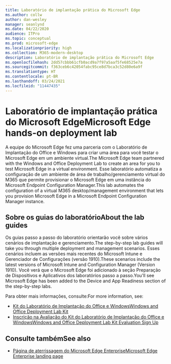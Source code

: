 ```yaml
---
title: Laboratório de implantação prática do Microsoft Edge
ms.author: collw
author: dan-wesley
manager: seanlynd
ms.date: 04/22/2020
audience: ITPro
ms.topic: conceptual
ms.prod: microsoft-edge
ms.localizationpriority: high
ms.collection: M365-modern-desktop
description: Laboratório de implantação prática do Microsoft Edge
ms.openlocfilehash: 2dd57cbbb61cfb0acd9a7f97a5aaf5fe68525e7a
ms.sourcegitcommit: f363ceb6c42054fabc95ce8d7bca3c52d80e6a9f
ms.translationtype: HT
ms.contentlocale: pt-BR
ms.lasthandoff: 03/24/2021
ms.locfileid: "11447435"
---
```

# <a name="microsoft-edge-hands-on-deployment-lab"></a><span data-ttu-id="7cdd5-103">Laboratório de implantação prática do Microsoft Edge</span><span class="sxs-lookup"><span data-stu-id="7cdd5-103">Microsoft Edge hands-on deployment lab</span></span>

<span data-ttu-id="7cdd5-104">A equipe do Microsoft Edge fez uma parceria com o Laboratório de Implantação do Office e Windows para criar uma área para você testar o Microsoft Edge em um ambiente virtual.</span><span class="sxs-lookup"><span data-stu-id="7cdd5-104">The Microsoft Edge team partnered with the Windows and Office Deployment Lab to create an area for you to test Microsoft Edge in a virtual environment.</span></span> <span data-ttu-id="7cdd5-105">Esse laboratório automatiza a configuração de um ambiente de área de trabalho/gerenciamento virtual do M365 que permite provisionar o Microsoft Edge em uma instância do Microsoft Endpoint Configuration Manager.</span><span class="sxs-lookup"><span data-stu-id="7cdd5-105">This lab automates the configuration of a virtual M365 desktop/management environment that lets you provision Microsoft Edge in a Microsoft Endpoint Configuration Manager instance.</span></span>

## <a name="about-the-lab-guides"></a><span data-ttu-id="7cdd5-106">Sobre os guias do laboratório</span><span class="sxs-lookup"><span data-stu-id="7cdd5-106">About the lab guides</span></span>

<span data-ttu-id="7cdd5-107">Os guias passo a passo do laboratório orientarão você sobre vários cenários de implantação e gerenciamento.</span><span class="sxs-lookup"><span data-stu-id="7cdd5-107">The step-by-step lab guides will take you through multiple deployment and management scenarios.</span></span> <span data-ttu-id="7cdd5-108">Esses cenários incluem as versões mais recentes do Microsoft Intune e Gerenciador de Configurações (versão 1910).</span><span class="sxs-lookup"><span data-stu-id="7cdd5-108">These scenarios include the latest versions of Microsoft Intune and Configuration Manager (Version 1910).</span></span> <span data-ttu-id="7cdd5-109">Você verá que o Microsoft Edge foi adicionado à seção Preparação de Dispositivos e Aplicativos dos laboratórios passo a passo.</span><span class="sxs-lookup"><span data-stu-id="7cdd5-109">You'll see Microsoft Edge has been added to the Device and App Readiness section of the step-by-step labs.</span></span>

<span data-ttu-id="7cdd5-110">Para obter mais informações, consulte:</span><span class="sxs-lookup"><span data-stu-id="7cdd5-110">For more information, see:</span></span>

- [<span data-ttu-id="7cdd5-111">Kit do Laboratório de Implantação do Office e Windows</span><span class="sxs-lookup"><span data-stu-id="7cdd5-111">Windows and Office Deployment Lab Kit</span></span>](/microsoft-365/enterprise/modern-desktop-deployment-and-management-lab?view=o365-worldwide)
- [<span data-ttu-id="7cdd5-112">Inscrição na Avaliação do Kit do Laboratório de Implantação do Office e Windows</span><span class="sxs-lookup"><span data-stu-id="7cdd5-112">Windows and Office Deployment Lab Kit Evaluation Sign Up</span></span>](https://www.microsoft.com/evalcenter/evaluate-lab-kit)

## <a name="see-also"></a><span data-ttu-id="7cdd5-113">Consulte também</span><span class="sxs-lookup"><span data-stu-id="7cdd5-113">See also</span></span>

- [<span data-ttu-id="7cdd5-114">Página de aterrissagem do Microsoft Edge Enterprise</span><span class="sxs-lookup"><span data-stu-id="7cdd5-114">Microsoft Edge Enterprise landing page</span></span>](https://aka.ms/EdgeEnterprise)